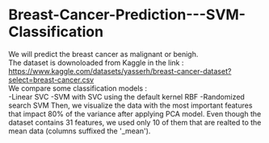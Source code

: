 # Breast-Cancer-Prediction---SVM-Classification
We will predict the breast cancer as malignant or benigh.   
The dataset is downoloaded from Kaggle in the link :  
https://www.kaggle.com/datasets/yasserh/breast-cancer-dataset?select=breast-cancer.csv  
We compare some classification models :  
-Linear SVC
-SVM with SVC using the default kernel RBF
-Randomized search SVM
Then, we visualize the data with the most important features that impact 80% of the variance after applying PCA model.
Even though the dataset contains 31 features, we used only 10 of them that are realted to the mean data (columns suffixed the '_mean').
